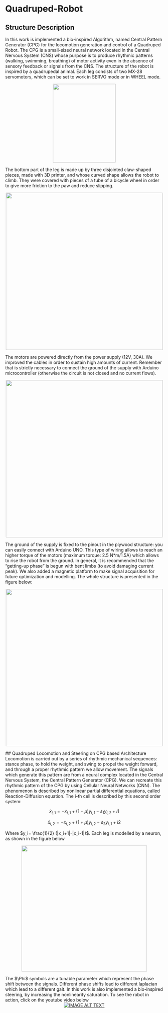 # Quadruped-Robot
## Structure Description

In this work is implemented a bio-inspired Algorithm, named Central Pattern Generator (CPG) for the locomotion generation and control of a Quadruped Robot.
The CPG is a small-sized neural network located in the Central Nervous System (CNS) whose purpose is to produce rhythmic patterns (walking, swimming, breathing) of motor activity even in the absence of sensory feedback or signals from the CNS.
The structure of the robot is inspired by a quadrupedal animal. Each leg consists of two MX-28 servomotors, which can be set to work in SERVO mode or in WHEEL mode.
<p align="center">
<img src="https://user-images.githubusercontent.com/117543360/200411145-64ca8807-64f7-4a94-9918-771af23ff02f.png" width="200" height="250"/>
</p>
The bottom part of the leg is made up by three disjointed claw-shaped pieces, made with 3D printer, and whose curved shape allows the robot to climb. They were covered with pieces of a tube of a bicycle wheel in order to give more friction to the paw and reduce slipping.

<p align="center">
<img src="https://user-images.githubusercontent.com/117543360/200412908-6d6a1c44-22c8-4843-a1d0-3f3a322514a5.png" width="500"/>
</p>
The motors are powered directly from the power supply (12V, 30A). We improved the cables in order to sustain high amounts of current. Remember that is strictly necessary to connect the ground of the supply with Arduino microcontroller (otherwise the circuit is not closed and no current flows).
<p align="center">
<img src="https://user-images.githubusercontent.com/117543360/200414165-5133e296-a82b-4c87-8cd2-c755f6f9f20b.png" width="500"/>
</p>
The ground of the supply is fixed to the pinout in the plywood structure: you can easily connect with Arduino UNO. This type of wiring allows to reach an higher torque of the motors (maximum torque: 2.5 N*m/1.5A) which allows to rise the robot from the ground. In general, it is recommended that the “getting-up phase” is begun with bent
limbs (to avoid damaging current peak). We also added a magnetic platform to make signal acquisition for future optimization and modelling.
The whole structure is presented in the figure below:
<p align="center">
<img src="https://user-images.githubusercontent.com/117543360/200412528-17ad7bf9-a247-498b-a1dd-aa79b1a1b95a.JPG" width="500"/>
</p>
## Quadruped Locomotion and Steering on CPG based Architecture
Locomotion is carried out by a series of rhythmic mechanical sequences: stance phase, to hold the weight, and swing to propel the weight forward, and through a proper rhythmic pattern we allow movement. The signals which generate this pattern are from a neural complex located in the Central Nervous System, the Central Pattern Generator (CPG).
We can recreate this rhythmic pattern of the CPG by using Cellular Neural Networks (CNN). The phenomenon is described by nonlinear partial differential equations, called Reaction-Diffusion equation. 
The i-th cell is described by this second order system:

$$ \dot x_{i,1} = -x_{i,1} + (1+\mu) y_{i,1} - s_1 y_{i,2}+i1 $$

$$ \dot x_{i,2}= -x_{i,2}+ (1+\mu) y_{i,2} - s_2 y_{i,1}+i2$$

Where $y_i= \frac{1}{2} (|x_i+1|-|x_i-1|)$.
Each leg is modelled by a neuron, as shown in the figure below
<p align="center">
<img src="https://user-images.githubusercontent.com/117543360/200421595-07de8560-98ba-4da4-8b68-79ae661ccd7d.png" width="400"/>
</p>
The $\Phi$ symbols are a tunable parameter which represent the phase shift between the signals. Different phase shifts lead to different laplacian which lead to a different gait.
In this work is also implemented a bio-inspired steering, by increasing the nonlinearity saturation.
To see the robot in action, click on the youtube video below
<div align="center">
  <a href="https://www.youtube.com/watch?v=Wvfgmt3EIlQ"><img src="https://img.youtube.com/vi/Wvfgmt3EIlQ/hqdefault.jpg" alt="IMAGE ALT TEXT"></a>
</div>
